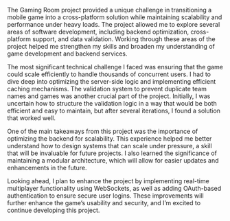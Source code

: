 The Gaming Room project provided a unique challenge in transitioning a mobile game into a cross-platform solution while maintaining scalability and performance under heavy loads. The project allowed me to explore several areas of software development, including backend optimization, cross-platform support, and data validation. Working through these areas of the project helped me strengthen my skills and broaden my understanding of game development and backend services.

The most significant technical challenge I faced was ensuring that the game could scale efficiently to handle thousands of concurrent users. I had to dive deep into optimizing the server-side logic and implementing efficient caching mechanisms. The validation system to prevent duplicate team names and games was another crucial part of the project. Initially, I was uncertain how to structure the validation logic in a way that would be both efficient and easy to maintain, but after several iterations, I found a solution that worked well.

One of the main takeaways from this project was the importance of optimizing the backend for scalability. This experience helped me better understand how to design systems that can scale under pressure, a skill that will be invaluable for future projects. I also learned the significance of maintaining a modular architecture, which will allow for easier updates and enhancements in the future.

Looking ahead, I plan to enhance the project by implementing real-time multiplayer functionality using WebSockets, as well as adding OAuth-based authentication to ensure secure user logins. These improvements will further enhance the game’s usability and security, and I’m excited to continue developing this project.
